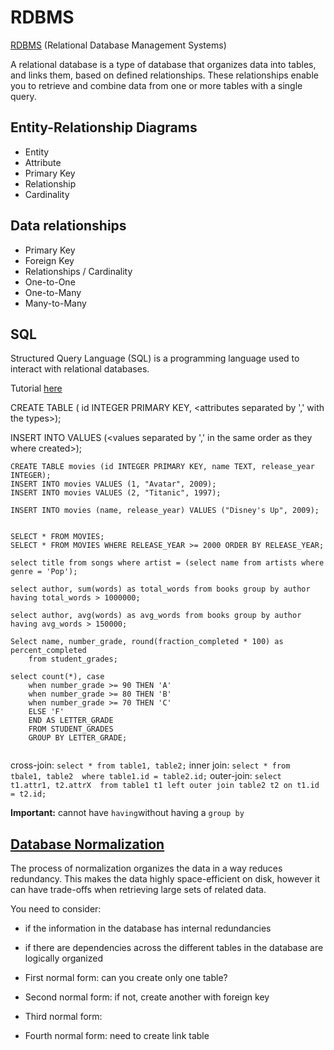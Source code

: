 # RDBMS

[RDBMS](http://code.tutsplus.com/tutorials/relational-databases-for-dummies--net-30244) (Relational Database Management Systems)

A relational database is a type of database that organizes data into tables, and links them, based on defined relationships. These relationships enable you to retrieve and combine data from one or more tables with a single query.

## Entity-Relationship Diagrams

* Entity
* Attribute
* Primary Key
* Relationship
* Cardinality

## Data relationships

* Primary Key
* Foreign Key
* Relationships / Cardinality
* One-to-One
* One-to-Many
* Many-to-Many


## SQL

Structured Query Language (SQL) is a programming language used to interact with relational databases.

Tutorial [here](https://www.khanacademy.org/computing/computer-programming/sql)

CREATE TABLE <name of the table> ( id INTEGER PRIMARY KEY,  <attributes separated by ',' with the types>);

INSERT INTO <name of the table> VALUES (<values separated by ',' in the same order as they where created>);

```
CREATE TABLE movies (id INTEGER PRIMARY KEY, name TEXT, release_year INTEGER);
INSERT INTO movies VALUES (1, "Avatar", 2009);
INSERT INTO movies VALUES (2, "Titanic", 1997);

INSERT INTO movies (name, release_year) VALUES ("Disney's Up", 2009);
 
 
SELECT * FROM MOVIES;
SELECT * FROM MOVIES WHERE RELEASE_YEAR >= 2000 ORDER BY RELEASE_YEAR;

select title from songs where artist = (select name from artists where genre = 'Pop');

select author, sum(words) as total_words from books group by author having total_words > 1000000;

select author, avg(words) as avg_words from books group by author having avg_words > 150000;

Select name, number_grade, round(fraction_completed * 100) as percent_completed
    from student_grades;

select count(*), case
    when number_grade >= 90 THEN 'A'
    when number_grade >= 80 THEN 'B'
    when number_grade >= 70 THEN 'C'
    ELSE 'F'
    END AS LETTER_GRADE
    FROM STUDENT_GRADES
    GROUP BY LETTER_GRADE;


```
cross-join: 
  `select * from table1, table2;`
inner join: 
  `select * from tbale1, table2 
      where table1.id = table2.id;`
outer-join: 
  `select t1.attr1, t2.attrX 
      from table1 t1
      left outer join table2 t2
      on t1.id = t2.id;`


**Important:** cannot have `having`without having a `group by`

## [Database Normalization](https://blog.udemy.com/normalization-in-database-with-example/)

The process of normalization organizes the data in a way reduces redundancy. This makes the data highly space-efficient on disk, however it can have trade-offs when retrieving large sets of related data.

You need to consider: 
* if the information in the database has internal redundancies
* if there are dependencies across the different tables in the database are logically organized

* First normal form: can you create only one table?
* Second normal form: if not, create another with foreign key
* Third normal form: 
* Fourth normal form: need to create link table
